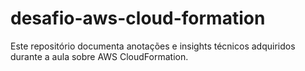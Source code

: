 # desafio-aws-cloud-formation
Este repositório documenta anotações e insights técnicos adquiridos durante a aula sobre AWS CloudFormation.
